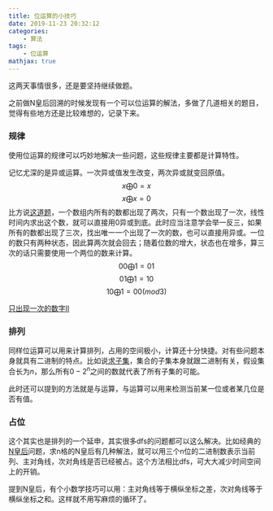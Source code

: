 ```yaml
---
title: 位运算的小技巧
date: 2019-11-23 20:32:12
categories:
    - 算法
tags: 
    - 位运算
mathjax: true
---
```


这两天事情很多，还是要坚持继续做题。

之前做N皇后回溯的时候发现有一个可以位运算的解法，多做了几道相关的题目，觉得有些地方还是比较难想的，记录下来。
<!--more-->
### 规律
使用位运算的规律可以巧妙地解决一些问题，这些规律主要都是计算特性。

记忆尤深的是异或运算。一次异或值发生改变，两次异或就变回原值。
$$
x\bigoplus0=x
$$
$$
x\bigoplus x=0
$$
比方说[这道题](https://leetcode-cn.com/problems/single-number/)，一个数组内所有的数都出现了两次，只有一个数出现了一次，线性时间内求出这个数，就可以直接用0异或到底。此时应当注意学会举一反三，如果所有的数都出现了三次，找出唯一一个出现了一次的数，也可以直接用异或。一位的数只有两种状态，因此算两次就会回去；随着位数的增大，状态也在增多，算三次的话只需要使用一个两位的数来计算。
$$
00\bigoplus 1=01
$$
$$
01\bigoplus 1=10
$$
$$
10\bigoplus 1= 00 (mod3)
$$

[只出现一次的数字Ⅱ](https://leetcode-cn.com/problems/single-number-ii/comments/)

### 排列
同样位运算可以用来计算排列，占用的空间极小，计算还十分快捷。对有些问题本身就具有二进制的特点。比如说[求子集](https://leetcode-cn.com/problems/subsets/)，集合的子集本身就跟二进制有关，假设集合长为$n$，那么所有$0-2^n$之间的数就代表了所有子集的可能。

此时还可以提到的方法就是与运算，与运算可以用来检测当前某一位或者某几位是否有值。

### 占位
这个其实也是排列的一个延申，其实很多dfs的问题都可以这么解决。比如经典的[N皇后](https://leetcode-cn.com/problems/n-queens-ii/)问题，求n格的N皇后有几种解法，就可以用三个n位的二进制数表示当前列、主对角线，次对角线是否已经被占。这个方法相比dfs，可大大减少时间空间上的开销。

提到N皇后，有个小数学技巧可以用：主对角线等于横纵坐标之差，次对角线等于横纵坐标之和。这样就不用写麻烦的循环了。
